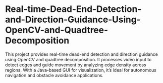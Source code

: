 # Real-time-Dead-End-Detection-and-Direction-Guidance-Using-OpenCV-and-Quadtree-Decomposition
This project provides real-time dead-end detection and direction guidance using OpenCV and quadtree decomposition. It processes video input to detect edges and guide movement by analyzing edge density across regions. With a Java-based GUI for visualization, it’s ideal for autonomous navigation and obstacle avoidance applications.
